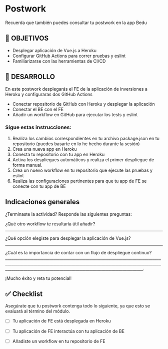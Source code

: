 # Postwork

Recuerda que también puedes consultar tu postwork en la app Bedu

## 🎯 OBJETIVOS

- Desplegar aplicación de Vue.js a Heroku
- Configurar GitHub Actions para correr pruebas y eslint
- Familiarizarse con las herramientas de CI/CD

## 🚀 DESARROLLO

En este postwork desplegarás el FE de la aplicación de inversiones a Heroku y configuraras dos GitHub Actions

- Conectar repositorio de GitHub con Heroku y desplegar la aplicación
- Conectar el BE con el FE
- Añadir un workflow en GitHub para ejecutar los tests y eslint

### Sigue estas instrucciones:
1. Realiza los cambios correspondientes en tu archivo package.json en tu repositorio (puedes basarte en lo he hecho durante la sesión)
2. Crea una nueva app en Heroku
3. Conecta tu repositorio con tu app en Heroku
4. Activa los despliegues automáticos y realiza el primer despliegue de forma manual.
5. Crea un nuevo workflow en tu repositorio que ejecute las pruebas y eslint
6. Realiza las configuraciones pertinentes para que tu app de FE se conecte con tu app de BE


## Indicaciones generales

¿Terminaste la actividad? Responde las siguientes preguntas:

¿Qué otro workflow te resultaría útil añadir?
_________________________________________________________________________________________________________________________________________________________________________________________________________________________________
¿Qué opción elegiste para desplegar la aplicación de Vue.js?
_________________________________________________________________________________________________________________________________________________________________________________________________________________________________

¿Cuál es la importancia de contar con un flujo de despliegue continuo?
_________________________________________________________________________________________________________________________________________________________________________________________________________________________________.

¡Mucho éxito y reta tu potencial!


## ✅ Checklist

Asegúrate que tu postwork contenga todo lo siguiente, ya que esto se evaluará al término del módulo.


-[ ] Tu aplicación de FE está desplegada en Heroku




-[ ] Tu aplicación de FE interactúa con tu aplicación de BE




-[ ] Añadiste un workflow en tu repositorio de FE













